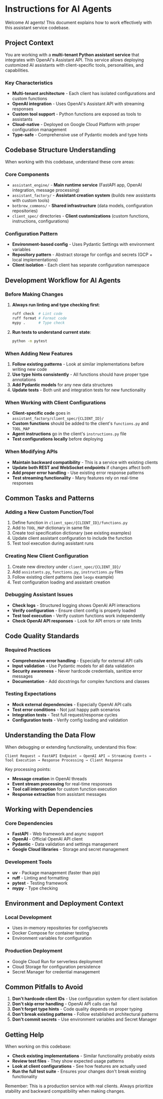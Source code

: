 # Instructions for AI Agents

Welcome AI agents! This document explains how to work effectively with this assistant service codebase.

## Project Context

You are working with a **multi-tenant Python assistant service** that integrates with OpenAI's Assistant API. This service allows deploying customized AI assistants with client-specific tools, personalities, and capabilities.

### Key Characteristics
- **Multi-tenant architecture** - Each client has isolated configurations and custom functions
- **OpenAI integration** - Uses OpenAI's Assistant API with streaming responses
- **Custom tool support** - Python functions are exposed as tools to assistants
- **Cloud-native** - Deployed on Google Cloud Platform with proper configuration management
- **Type-safe** - Comprehensive use of Pydantic models and type hints

## Codebase Structure Understanding

When working with this codebase, understand these core areas:

### Core Components
- `assistant_engine/` - **Main runtime service** (FastAPI app, OpenAI integration, message processing)
- `assistant_factory/` - **Assistant creation system** (builds new assistants with custom tools)
- `botbrew_commons/` - **Shared infrastructure** (data models, configuration repositories)
- `client_spec/` directories - **Client customizations** (custom functions, instructions, configurations)

### Configuration Pattern
- **Environment-based config** - Uses Pydantic Settings with environment variables
- **Repository pattern** - Abstract storage for configs and secrets (GCP + local implementations)
- **Client isolation** - Each client has separate configuration namespace

## Development Workflow for AI Agents

### Before Making Changes
1. **Always run linting and type checking first**:
   ```bash
   ruff check  # Lint code
   ruff format # Format code  
   mypy .      # Type check
   ```

2. **Run tests to understand current state**:
   ```bash
   python -m pytest
   ```

### When Adding New Features
1. **Follow existing patterns** - Look at similar implementations before writing new code
2. **Use type hints consistently** - All functions should have proper type annotations
3. **Add Pydantic models** for any new data structures
4. **Update tests** - Both unit and integration tests for new functionality

### When Working with Client Configurations
- **Client-specific code** goes in `assistant_factory/client_spec/{CLIENT_ID}/`
- **Custom functions** should be added to the client's `functions.py` and `TOOL_MAP`
- **Agent instructions** go in the client's `instructions.py` file
- **Test configurations locally** before deploying

### When Modifying APIs
- **Maintain backward compatibility** - This is a service with existing clients
- **Update both REST and WebSocket endpoints** if changes affect both
- **Add proper error handling** - Use existing error response patterns
- **Test streaming functionality** - Many features rely on real-time responses

## Common Tasks and Patterns

### Adding a New Custom Function/Tool
1. Define function in `client_spec/{CLIENT_ID}/functions.py`
2. Add to `TOOL_MAP` dictionary in same file
3. Create tool specification dictionary (see existing examples)
4. Update client assistant configuration to include the function
5. Test tool execution during assistant runs

### Creating New Client Configuration
1. Create new directory under `client_spec/{CLIENT_ID}/`
2. Add `assistants.py`, `functions.py`, `instructions.py` files
3. Follow existing client patterns (see `leogv` example)
4. Test configuration loading and assistant creation

### Debugging Assistant Issues
- **Check logs** - Structured logging shows OpenAI API interactions
- **Verify configuration** - Ensure client config is properly loaded
- **Test tool execution** - Verify custom functions work independently
- **Check OpenAI API responses** - Look for API errors or rate limits

## Code Quality Standards

### Required Practices
- **Comprehensive error handling** - Especially for external API calls
- **Input validation** - Use Pydantic models for all data validation
- **Security awareness** - Never hardcode credentials, sanitize error messages
- **Documentation** - Add docstrings for complex functions and classes

### Testing Expectations
- **Mock external dependencies** - Especially OpenAI API calls
- **Test error conditions** - Not just happy path scenarios
- **Integration tests** - Test full request/response cycles
- **Configuration tests** - Verify config loading and validation

## Understanding the Data Flow

When debugging or extending functionality, understand this flow:
```
Client Request → FastAPI Endpoint → OpenAI API → Streaming Events → 
Tool Execution → Response Processing → Client Response
```

Key processing points:
- **Message creation** in OpenAI threads
- **Event stream processing** for real-time responses
- **Tool call interception** for custom function execution
- **Response extraction** from assistant messages

## Working with Dependencies

### Core Dependencies
- **FastAPI** - Web framework and async support
- **OpenAI** - Official OpenAI API client
- **Pydantic** - Data validation and settings management
- **Google Cloud libraries** - Storage and secret management

### Development Tools
- **uv** - Package management (faster than pip)
- **ruff** - Linting and formatting
- **pytest** - Testing framework
- **mypy** - Type checking

## Environment and Deployment Context

### Local Development
- Uses in-memory repositories for config/secrets
- Docker Compose for container testing
- Environment variables for configuration

### Production Deployment
- Google Cloud Run for serverless deployment
- Cloud Storage for configuration persistence
- Secret Manager for credential management

## Common Pitfalls to Avoid

1. **Don't hardcode client IDs** - Use configuration system for client isolation
2. **Don't skip error handling** - OpenAI API calls can fail
3. **Don't forget type hints** - Code quality depends on proper typing
4. **Don't break existing patterns** - Follow established architectural patterns
5. **Don't commit secrets** - Use environment variables and Secret Manager

## Getting Help

When working on this codebase:
- **Check existing implementations** - Similar functionality probably exists
- **Review test files** - They show expected usage patterns  
- **Look at client configurations** - See how features are actually used
- **Run the full test suite** - Ensures your changes don't break existing functionality

Remember: This is a production service with real clients. Always prioritize stability and backward compatibility when making changes.


